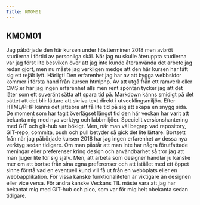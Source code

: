 ```yaml
---
Title: KMOM01
---
```


<h2>KMOM01</h2>
Jag påbörjade den här kursen under höstterminen 2018 men avbröt studierna i förtid av personliga skäl. När jag nu skulle återuppta studierna var jag först lite besviken över att jag inte kunde återanvända det arbete jag redan gjort, men nu måste jag verkligen medge att den här kursen har fått sig ett rejält lyft. Härligt!
Den erfarenhet jag har av att bygga webbsidor kommer i första hand från kursen htmlphp. Av att utgå från ett ramverk eller CMS:er har jag ingen erfarenhet alls men rent spontan tycker jag att det låter som ett suveränt sätta att spara tid på. Markdown känns smidigt på det sättet att det blir lättare att skriva text direkt i utvecklingsmiljön.
Efter HTML/PHP känns det jättebra att få lite tid på sig att skapa en snygg sida. 
De moment som har tagit överlägset längst tid den här veckan har varit att bekanta mig med nya verktyg och labbmiljöer. Speciellt versionshantering med GIT och  git-hub var bökigt. Men, när man väl begrep vad repository, GIT-repo, commita, push och pull betyder så gick det lite lättare. Bortsett från när jag påbörjade kursen 2018 har jag ingen erfarenhet av dessa nya verktyg sedan tidigare.
Om man påstår att man inte har några förutfattade meningar eller preferenser kring design och användbarhet så tror jag att man ljuger lite för sig själv. Men, att arbeta som designer handlar ju kanske mer om att bortse från sina egna preferenser och att istället med ett öppet sinne förstå vad en eventuell kund vill få ut från en webbplats eller en webbapplikation. För vissa kanske funktionaliteten är viktigare än designen eller vice versa. För andra kanske
Veckans TIL måste vara att jag har bekantat mig med GIT-hub och pico, som var för mig helt obekanta sedan tidigare.
